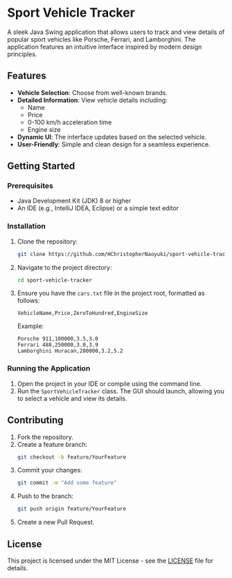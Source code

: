 # Sport Vehicle Tracker

A sleek Java Swing application that allows users to track and view details of popular sport vehicles like Porsche, Ferrari, and Lamborghini. The application features an intuitive interface inspired by modern design principles.

## Features

- **Vehicle Selection**: Choose from well-known brands.
- **Detailed Information**: View vehicle details including:
  - Name
  - Price
  - 0-100 km/h acceleration time
  - Engine size
- **Dynamic UI**: The interface updates based on the selected vehicle.
- **User-Friendly**: Simple and clean design for a seamless experience.

## Getting Started

### Prerequisites

- Java Development Kit (JDK) 8 or higher
- An IDE (e.g., IntelliJ IDEA, Eclipse) or a simple text editor

### Installation

1. Clone the repository:
   ```bash
   git clone https://github.com/HChristopherNaoyuki/sport-vehicle-tracker.git
   ```
2. Navigate to the project directory:
   ```bash
   cd sport-vehicle-tracker
   ```
3. Ensure you have the `cars.txt` file in the project root, formatted as follows:
   ```
   VehicleName,Price,ZeroToHundred,EngineSize
   ```
   Example:
   ```
   Porsche 911,100000,3.5,3.0
   Ferrari 488,250000,3.0,3.9
   Lamborghini Huracan,200000,3.2,5.2
   ```

### Running the Application

1. Open the project in your IDE or compile using the command line.
2. Run the `SportVehicleTracker` class. The GUI should launch, allowing you to select a vehicle and view its details.

## Contributing

1. Fork the repository.
2. Create a feature branch:
   ```bash
   git checkout -b feature/YourFeature
   ```
3. Commit your changes:
   ```bash
   git commit -m "Add some feature"
   ```
4. Push to the branch:
   ```bash
   git push origin feature/YourFeature
   ```
5. Create a new Pull Request.

## License

This project is licensed under the MIT License - see the [LICENSE](LICENSE) file for details.
